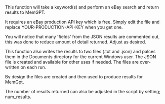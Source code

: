 This function will take a keyword(s) and perform an eBay search and return results to MemGPT.

It requires an eBay production API key which is free. Simply edit the file and replace YOUR-PRODUCTION-API-KEY when you get one.

You will notice that many 'fields' from the JSON results are commented out, this was done to reduce amount of detail returned. Adjust as desired.

This function also writes the results to two  files (.txt and .json) and palces them in the Documents directory for the current Windows user.
The JSON file is created and available for other uses if needed.
The files are over-written on each run.
  
By design the files are created and then used to produce results for MemGpt.

The number of results returned can also be adjusted in the script by setting; num_results.
